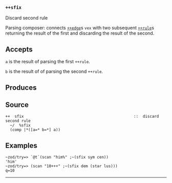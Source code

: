 ### `++sfix`

Discard second rule

Parsing composer: connects [`++edge`]()s `vex` with two subsequent [`++rule`]()s returning the
result of the first and discarding the result of the second.

Accepts
-------

`a` is the result of parsing the first `++rule`.

`b` is the result of of parsing the second `++rule`.

Produces
--------



Source
------

    ++  sfix                                                ::  discard second rule
      ~/  %sfix
      (comp |*([a=* b=*] a))

Examples
--------

    ~zod/try=> `@t`(scan "him%" ;~(sfix sym cen))
    'him'
    ~zod/try=> (scan "10+++" ;~(sfix dem (star lus)))
    q=10



***
